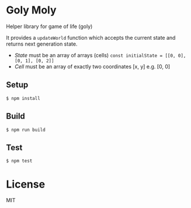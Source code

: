 # Goly Moly

Helper library for game of life (goly)

It provides a `updateWorld` function which accepts the current state and returns next generation state.

* *State* must be an array of arrays (cells) `const initialState = [[0, 0], [0, 1], [0, 2]]`
* *Cell* must be an array of exactly two coordinates [x, y] e.g. [0, 0]

## Setup

```
$ npm install
```

## Build

```
$ npm run build
```

## Test

```
$ npm test
```


# License

MIT
